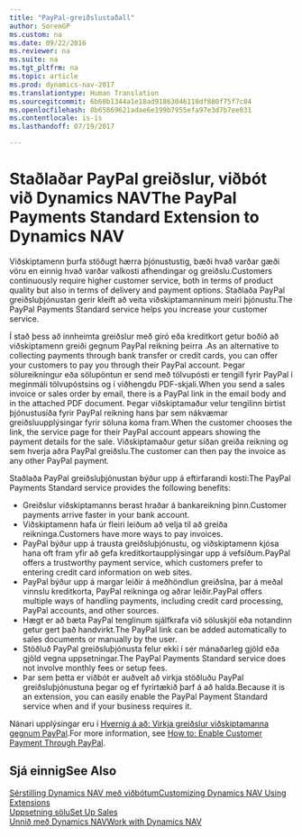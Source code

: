 ```yaml
---
title: "PayPal-greiðslustaðall"
author: SorenGP
ms.custom: na
ms.date: 09/22/2016
ms.reviewer: na
ms.suite: na
ms.tgt_pltfrm: na
ms.topic: article
ms.prod: dynamics-nav-2017
ms.translationtype: Human Translation
ms.sourcegitcommit: 6b60b1344a1e18ad91863046110df880f75f7c04
ms.openlocfilehash: 8b65869621adae6e199b7955efa97e3d7b7ee031
ms.contentlocale: is-is
ms.lasthandoff: 07/19/2017

---
```


# <a name="the-paypal-payments-standard-extension-to-dynamics-nav"></a><span data-ttu-id="7db2e-102">Staðlaðar PayPal greiðslur, viðbót við Dynamics NAV</span><span class="sxs-lookup"><span data-stu-id="7db2e-102">The PayPal Payments Standard Extension to Dynamics NAV</span></span>
<span data-ttu-id="7db2e-103">Viðskiptamenn þurfa stöðugt hærra þjónustustig, bæði hvað varðar gæði vöru en einnig hvað varðar valkosti afhendingar og greiðslu.</span><span class="sxs-lookup"><span data-stu-id="7db2e-103">Customers continuously require higher customer service, both in terms of product quality but also in terms of delivery and payment options.</span></span> <span data-ttu-id="7db2e-104">Staðlaða PayPal greiðsluþjónustan gerir kleift að veita viðskiptamanninum meiri þjónustu.</span><span class="sxs-lookup"><span data-stu-id="7db2e-104">The PayPal Payments Standard service helps you increase your customer service.</span></span>

<span data-ttu-id="7db2e-105">Í stað þess að innheimta greiðslur með gíró eða kreditkort getur boðið að viðskiptamenn greiði gegnum PayPal reikning þeirra .</span><span class="sxs-lookup"><span data-stu-id="7db2e-105">As an alternative to collecting payments through bank transfer or credit cards, you can offer your customers to pay you through their PayPal account.</span></span> <span data-ttu-id="7db2e-106">Þegar sölureikningur eða sölupöntun er send með tölvupósti er tengill fyrir PayPal í meginmáli tölvupóstsins og í viðhengdu PDF-skjali.</span><span class="sxs-lookup"><span data-stu-id="7db2e-106">When you send a sales invoice or sales order by email, there is a PayPal link in the email body and in the attached PDF document.</span></span> <span data-ttu-id="7db2e-107">Þegar viðskiptamaður velur tengilinn birtist þjónustusíða fyrir PayPal reikning hans þar sem nákvæmar greiðsluupplýsingar fyrir söluna koma fram.</span><span class="sxs-lookup"><span data-stu-id="7db2e-107">When the customer chooses the link, the service page for their PayPal account appears showing the payment details for the sale.</span></span> <span data-ttu-id="7db2e-108">Viðskiptamaður getur síðan greiða reikning og sem hverja aðra PayPal greiðslu.</span><span class="sxs-lookup"><span data-stu-id="7db2e-108">The customer can then pay the invoice as any other PayPal payment.</span></span>

<span data-ttu-id="7db2e-109">Staðlaða PayPal greiðsluþjónustan býður upp á eftirfarandi kosti:</span><span class="sxs-lookup"><span data-stu-id="7db2e-109">The PayPal Payments Standard service provides the following benefits:</span></span>

- <span data-ttu-id="7db2e-110">Greiðslur viðskiptamanns berast hraðar á bankareikning þinn.</span><span class="sxs-lookup"><span data-stu-id="7db2e-110">Customer payments arrive faster in your bank account.</span></span>
- <span data-ttu-id="7db2e-111">Viðskiptamenn hafa úr fleiri leiðum að velja til að greiða reikninga.</span><span class="sxs-lookup"><span data-stu-id="7db2e-111">Customers have more ways to pay invoices.</span></span>
- <span data-ttu-id="7db2e-112">PayPal býður upp á trausta greiðsluþjónustu, og viðskiptamenn kjósa hana oft fram yfir að gefa kreditkortaupplýsingar upp á vefsíðum.</span><span class="sxs-lookup"><span data-stu-id="7db2e-112">PayPal offers a trustworthy payment service, which customers prefer to entering credit card information on web sites.</span></span>
- <span data-ttu-id="7db2e-113">PayPal býður upp á margar leiðir á meðhöndlun greiðslna, þar á meðal vinnslu kreditkorta, PayPal reikninga og aðrar leiðir.</span><span class="sxs-lookup"><span data-stu-id="7db2e-113">PayPal offers multiple ways of handling payments, including credit card processing, PayPal accounts, and other sources.</span></span>
- <span data-ttu-id="7db2e-114">Hægt er að bæta PayPal tenglinum sjálfkrafa við söluskjöl eða notandinn getur gert það handvirkt.</span><span class="sxs-lookup"><span data-stu-id="7db2e-114">The PayPal link can be added automatically to sales documents or manually by the user.</span></span>
- <span data-ttu-id="7db2e-115">Stöðluð PayPal greiðsluþjónusta felur ekki í sér mánaðarleg gjöld eða gjöld vegna uppsetningar.</span><span class="sxs-lookup"><span data-stu-id="7db2e-115">The PayPal Payments Standard service does not involve monthly fees or setup fees.</span></span>
- <span data-ttu-id="7db2e-116">Þar sem þetta er viðbót er auðvelt að virkja stöðluðu PayPal greiðsluþjónustuna þegar og ef fyrirtækið þarf á að halda.</span><span class="sxs-lookup"><span data-stu-id="7db2e-116">Because it is an extension, you can easily enable the PayPal Payment Standard service when and if your business requires it.</span></span>  

<span data-ttu-id="7db2e-117">Nánari upplýsingar eru í [Hvernig á að: Virkja greiðslur viðskiptamanna gegnum PayPal](sales-how-enable-customer-payments-paypal.md).</span><span class="sxs-lookup"><span data-stu-id="7db2e-117">For more information, see [How to: Enable Customer Payment Through PayPal](sales-how-enable-customer-payments-paypal.md).</span></span>

## <a name="see-also"></a><span data-ttu-id="7db2e-118">Sjá einnig</span><span class="sxs-lookup"><span data-stu-id="7db2e-118">See Also</span></span>  
[<span data-ttu-id="7db2e-119">Sérstilling Dynamics NAV með viðbótum</span><span class="sxs-lookup"><span data-stu-id="7db2e-119">Customizing Dynamics NAV Using Extensions</span></span>](ui-extensions.md)  
[<span data-ttu-id="7db2e-120">Uppsetning sölu</span><span class="sxs-lookup"><span data-stu-id="7db2e-120">Set Up Sales</span></span>](sales-setup-sales.md)  
[<span data-ttu-id="7db2e-121">Unnið með Dynamics NAV</span><span class="sxs-lookup"><span data-stu-id="7db2e-121">Work with Dynamics NAV</span></span>](ui-work-product.md)

